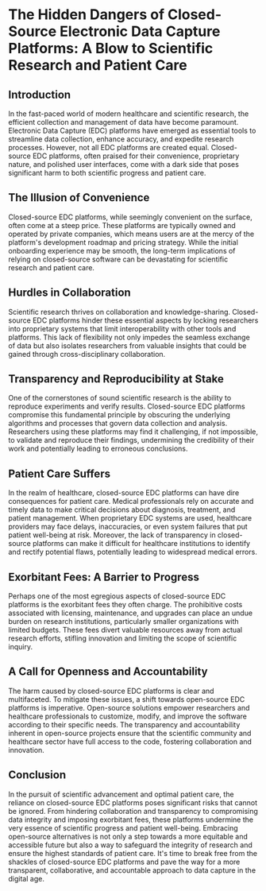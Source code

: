 # The Hidden Dangers of Closed-Source Electronic Data Capture Platforms: A Blow to Scientific Research and Patient Care

## Introduction

In the fast-paced world of modern healthcare and scientific research, the efficient collection and management of data have become paramount. Electronic Data Capture (EDC) platforms have emerged as essential tools to streamline data collection, enhance accuracy, and expedite research processes. However, not all EDC platforms are created equal. Closed-source EDC platforms, often praised for their convenience, proprietary nature, and polished user interfaces, come with a dark side that poses significant harm to both scientific progress and patient care.

## The Illusion of Convenience

Closed-source EDC platforms, while seemingly convenient on the surface, often come at a steep price. These platforms are typically owned and operated by private companies, which means users are at the mercy of the platform's development roadmap and pricing strategy. While the initial onboarding experience may be smooth, the long-term implications of relying on closed-source software can be devastating for scientific research and patient care.

## Hurdles in Collaboration

Scientific research thrives on collaboration and knowledge-sharing. Closed-source EDC platforms hinder these essential aspects by locking researchers into proprietary systems that limit interoperability with other tools and platforms. This lack of flexibility not only impedes the seamless exchange of data but also isolates researchers from valuable insights that could be gained through cross-disciplinary collaboration.

## Transparency and Reproducibility at Stake

One of the cornerstones of sound scientific research is the ability to reproduce experiments and verify results. Closed-source EDC platforms compromise this fundamental principle by obscuring the underlying algorithms and processes that govern data collection and analysis. Researchers using these platforms may find it challenging, if not impossible, to validate and reproduce their findings, undermining the credibility of their work and potentially leading to erroneous conclusions.

## Patient Care Suffers

In the realm of healthcare, closed-source EDC platforms can have dire consequences for patient care. Medical professionals rely on accurate and timely data to make critical decisions about diagnosis, treatment, and patient management. When proprietary EDC systems are used, healthcare providers may face delays, inaccuracies, or even system failures that put patient well-being at risk. Moreover, the lack of transparency in closed-source platforms can make it difficult for healthcare institutions to identify and rectify potential flaws, potentially leading to widespread medical errors.

## Exorbitant Fees: A Barrier to Progress

Perhaps one of the most egregious aspects of closed-source EDC platforms is the exorbitant fees they often charge. The prohibitive costs associated with licensing, maintenance, and upgrades can place an undue burden on research institutions, particularly smaller organizations with limited budgets. These fees divert valuable resources away from actual research efforts, stifling innovation and limiting the scope of scientific inquiry.

## A Call for Openness and Accountability

The harm caused by closed-source EDC platforms is clear and multifaceted. To mitigate these issues, a shift towards open-source EDC platforms is imperative. Open-source solutions empower researchers and healthcare professionals to customize, modify, and improve the software according to their specific needs. The transparency and accountability inherent in open-source projects ensure that the scientific community and healthcare sector have full access to the code, fostering collaboration and innovation.

## Conclusion

In the pursuit of scientific advancement and optimal patient care, the reliance on closed-source EDC platforms poses significant risks that cannot be ignored. From hindering collaboration and transparency to compromising data integrity and imposing exorbitant fees, these platforms undermine the very essence of scientific progress and patient well-being. Embracing open-source alternatives is not only a step towards a more equitable and accessible future but also a way to safeguard the integrity of research and ensure the highest standards of patient care. It's time to break free from the shackles of closed-source EDC platforms and pave the way for a more transparent, collaborative, and accountable approach to data capture in the digital age.
